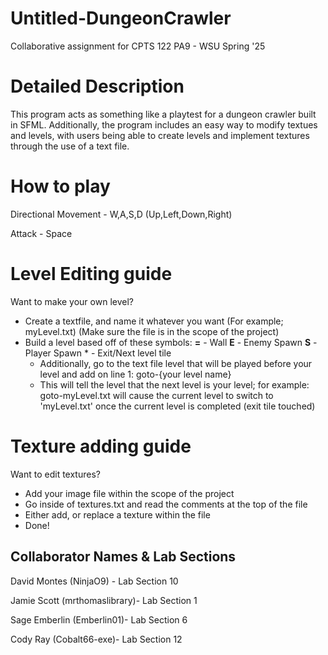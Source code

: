 # Untitled-DungeonCrawler
Collaborative assignment for CPTS 122 PA9 - WSU Spring '25

# Detailed Description

This program acts as something like a playtest for a dungeon crawler built in SFML.
Additionally, the program includes an easy way to modify textues and levels, with users being able to create levels and implement textures through the use of a text file.

# How to play

Directional Movement - W,A,S,D (Up,Left,Down,Right)

Attack - Space

# Level Editing guide

Want to make your own level?

- Create a textfile, and name it whatever you want (For example; myLevel.txt) (Make sure the file is in the scope of the project)
- Build a level based off of these symbols:
      **=** - Wall
      **E** - Enemy Spawn
      **S** - Player Spawn
        *   - Exit/Next level tile
  - Additionally, go to the text file level that will be played before your level and add on line 1:
        goto-{your level name}
  - This will tell the level that the next level is your level; for example:
        goto-myLevel.txt
      will cause the current level to switch to 'myLevel.txt' once the current level is completed (exit tile touched)

# Texture adding guide
Want to edit textures?

- Add your image file within the scope of the project
- Go inside of textures.txt and read the comments at the top of the file
- Either add, or replace a texture within the file
- Done!

## Collaborator Names & Lab Sections
David Montes (NinjaO9) - Lab Section 10

Jamie Scott (mrthomaslibrary)- Lab Section 1

Sage Emberlin (Emberlin01)- Lab Section 6

Cody Ray (Cobalt66-exe)- Lab Section 12

